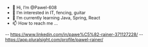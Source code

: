 - 👋 Hi, I’m @Pawel-608
- 👀 I’m interested in IT, fencing, guitar
- 🌱 I’m currently learning Java, Spring, React
- 📫 How to reach me ...

-- https://www.linkedin.com/in/pawe%C5%82-rainer-371127228/
-- https://app.pluralsight.com/profile/pawel-rainer/

<!---
Pawel-608/Pawel-608 is a ✨ special ✨ repository because its `README.md` (this file) appears on your GitHub profile.
You can click the Preview link to take a look at your changes.
--->
